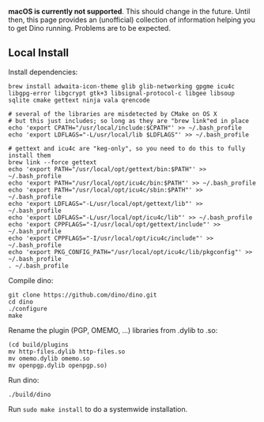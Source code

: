 **macOS is currently not supported**. This should change in the future. Until then, this page provides an (unofficial) collection of information helping you to get Dino running. Problems are to be expected.

## Local Install

Install dependencies:
```
brew install adwaita-icon-theme glib glib-networking gpgme icu4c libgpg-error libgcrypt gtk+3 libsignal-protocol-c libgee libsoup sqlite cmake gettext ninja vala qrencode

# several of the libraries are misdetected by CMake on OS X
# but this just includes; so long as they are "brew link"ed in place
echo 'export CPATH="/usr/local/include:$CPATH"' >> ~/.bash_profile
echo 'export LDFLAGS="-L/usr/local/lib $LDFLAGS"' >> ~/.bash_profile

# gettext and icu4c are "keg-only", so you need to do this to fully install them
brew link --force gettext
echo 'export PATH="/usr/local/opt/gettext/bin:$PATH"' >> ~/.bash_profile
echo 'export PATH="/usr/local/opt/icu4c/bin:$PATH"' >> ~/.bash_profile
echo 'export PATH="/usr/local/opt/icu4c/sbin:$PATH"' >> ~/.bash_profile
echo 'export LDFLAGS="-L/usr/local/opt/gettext/lib"' >> ~/.bash_profile
echo 'export LDFLAGS="-L/usr/local/opt/icu4c/lib"' >> ~/.bash_profile
echo 'export CPPFLAGS="-I/usr/local/opt/gettext/include"' >> ~/.bash_profile
echo 'export CPPFLAGS="-I/usr/local/opt/icu4c/include"' >> ~/.bash_profile
echo 'export PKG_CONFIG_PATH="/usr/local/opt/icu4c/lib/pkgconfig"' >> ~/.bash_profile
. ~/.bash_profile
```

Compile dino:
```
git clone https://github.com/dino/dino.git
cd dino
./configure
make
```

Rename the plugin (PGP, OMEMO, ...) libraries from .dylib to .so:
```
(cd build/plugins
mv http-files.dylib http-files.so
mv omemo.dylib omemo.so
mv openpgp.dylib openpgp.so)
```

Run dino:
```
./build/dino
```

Run `sudo make install` to do a systemwide installation.
